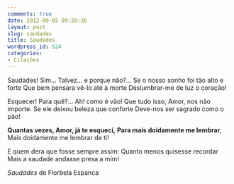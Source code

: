 ```yaml
---
comments: true
date: 2012-09-05 09:28:36
layout: post
slug: saudades
title: Saudades
wordpress_id: 524
categories:
- Citações
---
```


Saudades! Sim... Talvez... e porque não?...
Se o nosso sonho foi tão alto e forte
Que bem pensara vê-lo até à morte
Deslumbrar-me de luz o coração!

Esquecer! Para quê?... Ah! como é vão!
Que tudo isso, Amor, nos não importe.
Se ele deixou beleza que conforte
Deve-nos ser sagrado como o pão!

**Quantas vezes, Amor, já te esqueci,**
**Para mais doidamente me lembrar**,
Mais doidamente me lembrar de ti!

E quem dera que fosse sempre assim:
Quanto menos quisesse recordar
Mais a saudade andasse presa a mim!







_Saudades_ de Florbela Espanca
